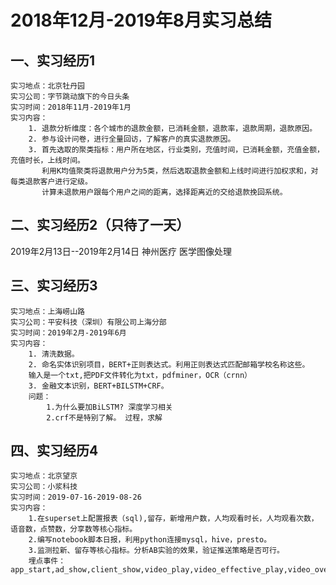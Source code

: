 # 2018年12月-2019年8月实习总结
## 一、实习经历1
    实习地点：北京牡丹园
    实习公司：字节跳动旗下的今日头条
    实习时间：2018年11月-2019年1月
    实习内容：
        1. 退款分析维度：各个城市的退款金额，已消耗金额，退款率，退款周期，退款原因。
        2. 参与设计问卷，进行全量回访，了解客户的真实退款原因。
        3. 首先选取的聚类指标：用户所在地区，行业类别，充值时间，已消耗金额，充值金额，充值时长，上线时间。
           利用K均值聚类将退款用户分为5类，然后选取退款金额和上线时间进行加权求和，对每类退款客户进行定级。
           计算未退款用户跟每个用户之间的距离，选择距离近的交给退款挽回系统。
## 二、实习经历2（只待了一天）
2019年2月13日--2019年2月14日 神州医疗 医学图像处理
## 三、实习经历3
    实习地点：上海崂山路
    实习公司：平安科技（深圳）有限公司上海分部
    实习时间：2019年2月-2019年6月
    实习内容：
        1. 清洗数据。
        2. 命名实体识别项目，BERT+正则表达式。利用正则表达式匹配邮箱学校名称这些。
        输入是一个txt,把PDF文件转化为txt，pdfminer，OCR（crnn）
        3. 金融文本识别，BERT+BILSTM+CRF。
        问题：
            1.为什么要加BiLSTM? 深度学习相关
            2.crf不是特别了解。 过程，求解
## 四、实习经历4
    实习地点：北京望京
    实习公司：小浆科技
    实习时间：2019-07-16-2019-08-26
    实习内容：
        1.在superset上配置报表（sql),留存，新增用户数，人均观看时长，人均观看次数，语音数，点赞数，分享数等核心指标。
        2.编写notebook脚本日报，利用python连接mysql，hive，presto。
        3.监测拉新、留存等核心指标。分析AB实验的效果，验证推送策略是否可行。
        埋点事件：app_start,ad_show,client_show,video_play,video_effective_play,video_over,share,audio,like
